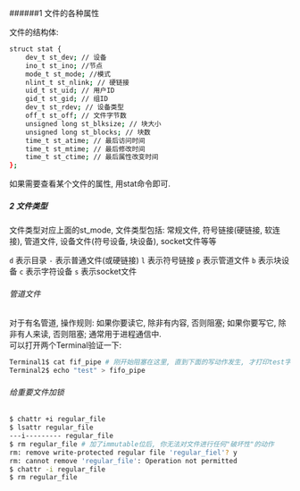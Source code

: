######1 文件的各种属性  

文件的结构体:  

```bash
struct stat {
	dev_t st_dev; // 设备
    ino_t st_ino; //节点
    mode_t st_mode; //模式
    nlint_t st_nlink; // 硬链接
    uid_t st_uid; // 用户ID
    gid_t st_gid; // 组ID
    dev_t st_rdev; // 设备类型
    off_t st_off; // 文件字节数
    unsigned long st_blksize; // 块大小
    unsigned long st_blocks; // 块数
    time_t st_atime; // 最后访问时间
    time_t st_mtime; // 最后修改时间
    time_t st_ctime; // 最后属性改变时间
};
```
如果需要查看某个文件的属性, 用stat命令即可.

##### 2 文件类型

文件类型对应上面的st_mode, 文件类型包括: 常规文件, 符号链接(硬链接, 软连接), 管道文件, 设备文件(符号设备, 块设备), socket文件等等

`d` 表示目录
`-` 表示普通文件(或硬链接)
`l` 表示符号链接
`p` 表示管道文件
`b` 表示块设备
`c` 表示字符设备
`s` 表示socket文件

###### 管道文件

对于有名管道, 操作规则: 如果你要读它, 除非有内容, 否则阻塞; 如果你要写它, 除非有人来读, 否则阻塞; 通常用于进程通信中.  
可以打开两个Terminal验证一下:

```bash
Terminal1$ cat fif_pipe # 刚开始阻塞在这里, 直到下面的写动作发生, 才打印test字符串
Terminal2$ echo "test" > fifo_pipe
```

###### 给重要文件加锁

```bash
$ chattr +i regular_file
$ lsattr regular_file
---i--------- regular_file
$ rm regular_file # 加了immutable位后, 你无法对文件进行任何"破坏性"的动作
rm: remove write-protected regular file 'regular_fiel'? y
rm: cannot remove 'regular_file': Operation not permitted
$ chattr -i regular_file
$ rm regular_file
```


